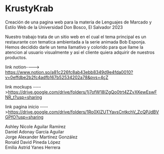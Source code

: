 # KrustyKrab
Creación de una pagina web para la materia de Lenguajes de Marcado y Estilo Web de la Universidad Don Bosco, El Salvador 2023

Nuestro trabajo trata de un sitio web en el cual el tema principal es un restaurante con tematica
ambientada a la serie animada Bob Esponja. Hemos decidido darle un tema llamativo y colorido para 
que llame la atencion al usuario visualmente y asi el cliente quiera adquirir de nuestros productos.

link notion----> https://www.notion.so/a81c226fc8ab43ebb8349d9e4fda0010?v=0effdbe2b2fc4adfb167b52534202a78&pvs=4çZ

link mockups ---->https://drive.google.com/drive/folders/1j7ofW18IZgQo0trt4ZZvXKewEswFNR_t?usp=sharing


link pagina inicio ---->https://drive.google.com/drive/folders/1Ro0XIZUTYavsCntkchV_ZcQPJdBVGPfO?usp=sharing

Ashley Nicole Aguilar Ramírez                                                             
Daniel Adonay García Aguilar                                                              
Jorge Alexander Martínez González                                                   
Ronald David Pineda López                                                                
Emilia Astrid Yanes Herrera                           

